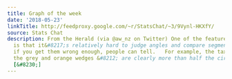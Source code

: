 ```yaml
---
title: Graph of the week
date: '2018-05-23'
linkTitle: http://feedproxy.google.com/~r/StatsChat/~3/9Vynl-HKXfY/
source: Stats Chat
description: From the Herald (via @aw_nz on Twitter) One of the features of pie charts
  is that it&#8217;s relatively hard to judge angles and compare segments. Still,
  if you get them wrong enough, people can tell.   For example, the taxes &#8212;
  the grey and orange wedges &#8212; are clearly more than half the circle, but the
  [&#8230;]
---
```

